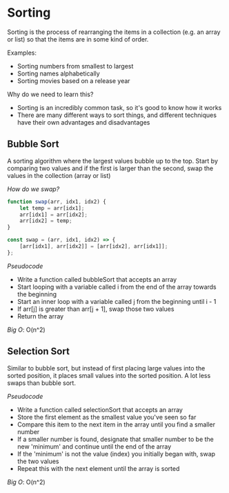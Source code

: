 # Sorting

Sorting is the process of rearranging the items in a collection (e.g. an array or list) so that the items are in some kind of order.

Examples:

-   Sorting numbers from smallest to largest
-   Sorting names alphabetically
-   Sorting movies based on a release year

Why do we need to learn this?

-   Sorting is an incredibly common task, so it's good to know how it works
-   There are many different ways to sort things, and different techniques have their own advantages and disadvantages

## Bubble Sort

A sorting algorithm where the largest values bubble up to the top.
Start by comparing two values and if the first is larger than the second, swap the values in the collection (array or list)

_How do we swap?_

```js
function swap(arr, idx1, idx2) {
    let temp = arr[idx1];
    arr[idx1] = arr[idx2];
    arr[idx2] = temp;
}

const swap = (arr, idx1, idx2) => {
    [arr[idx1], arr[idx2]] = [arr[idx2], arr[idx1]];
};
```

_Pseudocode_

-   Write a function called bubbleSort that accepts an array
-   Start looping with a variable called i from the end of the array towards the beginning
-   Start an inner loop with a variable called j from the beginning until i - 1
-   If arr[j] is greater than arr[j + 1], swap those two values
-   Return the array

_Big O_: O(n^2)

## Selection Sort

Similar to bubble sort, but instead of first placing large values into the sorted position, it places small values into the sorted position. A lot less swaps than bubble sort.

_Pseudocode_

-   Write a function called selectionSort that accepts an array
-   Store the first element as the smallest value you've seen so far
-   Compare this item to the next item in the array until you find a smaller number
-   If a smaller number is found, designate that smaller number to be the new 'minimum' and continue until the end of the array
-   If the 'minimum' is not the value (index) you initially began with, swap the two values
-   Repeat this with the next element until the array is sorted

_Big O_: O(n^2)
